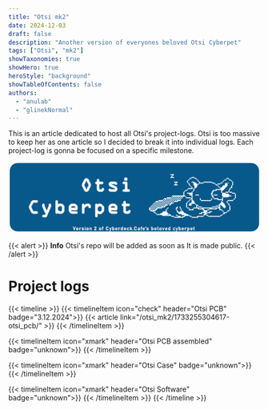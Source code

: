 ```yaml
---
title: "Otsi mk2"
date: 2024-12-03
draft: false
description: "Another version of everyones beloved Otsi Cyberpet"
tags: ["Otsi", "mk2"]
showTaxonomies: true
showHero: true
heroStyle: "background"
showTableOfContents: false
authors:
  - "anulab"
  - "glinekNormal"
---
```

This is an article dedicated to host all Otsi's project-logs. Otsi is too massive to keep her as one article so I decided to break it into individual logs. Each project-log is gonna be focused on a specific milestone.

![alt text](baner_v1.png)

{{< alert >}}
**Info** Otsi's repo will be added as soon as It is made public.
{{< /alert >}}
#  
##        
# Project logs
{{< timeline >}}
{{< timelineItem icon="check" header="Otsi PCB" badge="3.12.2024">}}
{{< article link="/otsi_mk2/1733255304617-otsi_pcb/" >}}
{{< /timelineItem >}}

{{< timelineItem icon="xmark" header="Otsi PCB assembled" badge="unknown">}}
{{< /timelineItem >}}

{{< timelineItem icon="xmark" header="Otsi Case" badge="unknown">}}
{{< /timelineItem >}}

{{< timelineItem icon="xmark" header="Otsi Software" badge="unknown">}}
{{< /timelineItem >}}
{{< /timeline >}}